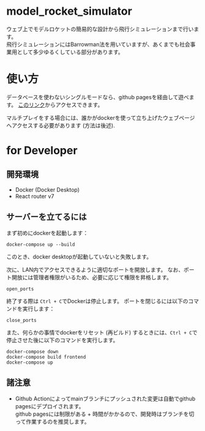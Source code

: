 # model_rocket_simulator
ウェブ上でモデルロケットの簡易的な設計から飛行シミュレーションまで行います。  
飛行シミュレーションにはBarrowman法を用いていますが、あくまでも社会事業用として多少ゆるくしている部分があります。


# 使い方
データベースを使わないシングルモードなら、github pagesを経由して遊べます。
[このリンク](https://kuma003.github.io/model_rocket_simulator/)からアクセスできます。

マルチプレイをする場合には、誰かがdockerを使って立ち上げたウェブページへアクセスする必要があります (方法は後述).


# for Developer

## 開発環境
- Docker (Docker Desktop)
- React router v7

## サーバーを立てるには
まず初めにdockerを起動します：
```{bash}
docker-compose up --build
```
このとき、docker desktopが起動していないと失敗します。

次に、LAN内でアクセスできるように適切なポートを開放します。
なお、ポート開放には管理者権限がいるため、必要に応じて権限を昇格します。
```{bash}
open_ports
```


終了する際は `Ctrl + C`でDockerは停止します。
ポートを閉じるには以下のコマンドを実行します：
```{bash}
close_ports
```

また、何らかの事情でdockerをリセット (再ビルド) するときには、`Ctrl + C`で停止させた後に以下のコマンドを実行します。
```{bash}
docker-compose down
docker-compose build frontend
docker-compose up
```

## 諸注意
- Github Actionによってmainブランチにプッシュされた変更は自動でgithub pagesにデプロイされます。  
github pagesには制限がある + 時間がかかるので、開発時はブランチを切って作業するのを推奨します。


